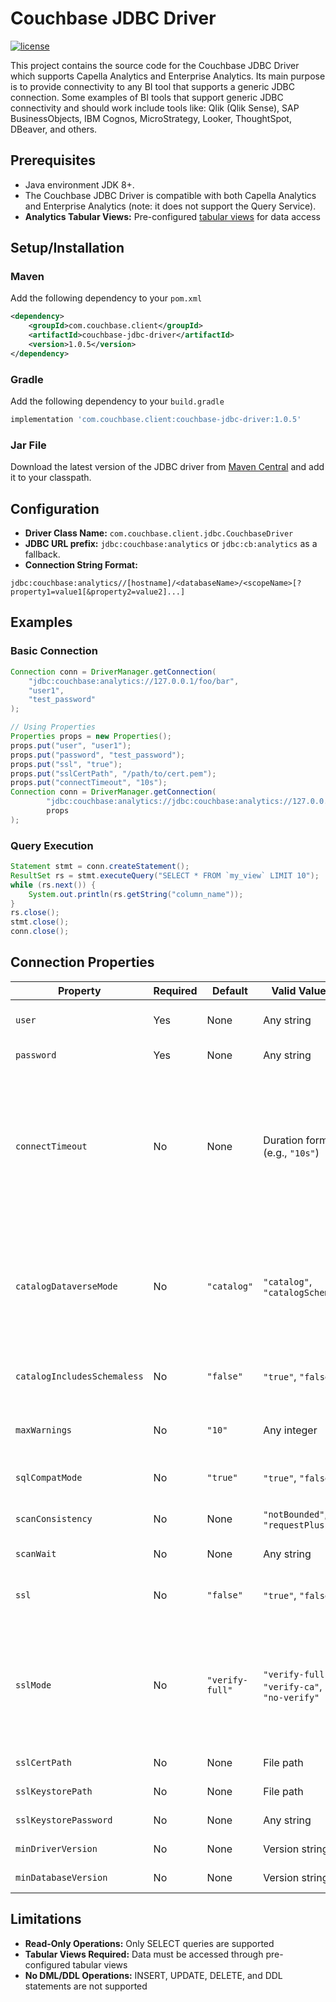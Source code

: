 # Couchbase JDBC Driver

[![license](https://img.shields.io/github/license/couchbase/couchbase-jvm-clients?color=brightgreen)](https://opensource.org/licenses/Apache-2.0)

This project contains the source code for the Couchbase JDBC Driver which supports Capella Analytics and Enterprise Analytics. Its main purpose is to provide connectivity to any BI tool that supports a generic JDBC connection. Some examples of BI tools that support generic JDBC connectivity and should work include tools like: Qlik (Qlik Sense), SAP BusinessObjects, IBM Cognos, MicroStrategy, Looker, ThoughtSpot, DBeaver, and others.

## Prerequisites
- Java environment JDK 8+.
- The Couchbase JDBC Driver is compatible with both Capella Analytics and Enterprise Analytics (note: it does not support the Query Service).
- **Analytics Tabular Views:** Pre-configured [tabular views](https://docs.couchbase.com/analytics/sqlpp/5a_views.html) for data access

## Setup/Installation

### Maven
Add the following dependency to your `pom.xml`
```xml
<dependency>
    <groupId>com.couchbase.client</groupId>
    <artifactId>couchbase-jdbc-driver</artifactId>
    <version>1.0.5</version>
</dependency>
```

### Gradle
Add the following dependency to your `build.gradle`
```groovy
implementation 'com.couchbase.client:couchbase-jdbc-driver:1.0.5'
```

### Jar File
Download the latest version of the JDBC driver from [Maven Central](https://repo1.maven.org/maven2/com/couchbase/client/couchbase-jdbc-driver/) and add it to your classpath.

## Configuration

- **Driver Class Name:** `com.couchbase.client.jdbc.CouchbaseDriver`
- **JDBC URL prefix:** `jdbc:couchbase:analytics` or `jdbc:cb:analytics` as a fallback.
- **Connection String Format:**
```
jdbc:couchbase:analytics//[hostname]/<databaseName>/<scopeName>[?property1=value1[&property2=value2]...]
```

## Examples

### Basic Connection

```java
Connection conn = DriverManager.getConnection(
    "jdbc:couchbase:analytics://127.0.0.1/foo/bar", 
    "user1", 
    "test_password"
);

// Using Properties
Properties props = new Properties();
props.put("user", "user1");
props.put("password", "test_password");
props.put("ssl", "true");
props.put("sslCertPath", "/path/to/cert.pem");
props.put("connectTimeout", "10s");
Connection conn = DriverManager.getConnection(
        "jdbc:couchbase:analytics://jdbc:couchbase:analytics://127.0.0.1/foo/bar", 
        props
);
```

### Query Execution

```java
Statement stmt = conn.createStatement();
ResultSet rs = stmt.executeQuery("SELECT * FROM `my_view` LIMIT 10");
while (rs.next()) {
    System.out.println(rs.getString("column_name"));
}
rs.close();
stmt.close();
conn.close();
```

## Connection Properties

Property | Required | Default | Valid Values | Description
--- | --- | --- | --- | ---
`user` | Yes | None | Any string | Username to connect to the database as
`password` | Yes | None | Any string | Password to use when authenticating
`connectTimeout` | No | None | Duration format (e.g., `"10s"`) | Time the driver waits during bootstrap to establish connections before giving up. If not set, lazy bootstrap continues in background (default op timeout is 75s). Format: `"10s"`, `"500ms"`, etc.
`catalogDataverseMode` | No | `"catalog"` | `"catalog"`, `"catalogSchema"` | Defines how the catalog should be interpreted. `"catalog"` uses bucket and scope for the catalog; `"catalogSchema"` uses bucket as catalog and scope as schema.
`catalogIncludesSchemaless` | No | `"false"` | `"true"`, `"false"` | If the Catalog API should also include schemaless catalogs.
`maxWarnings` | No | `"10"` | Any integer | The maximum number of warnings that should be emitted.
`sqlCompatMode` | No | `"true"` | `"true"`, `"false"` | If the analytics SQL compatibility mode should be used.
`scanConsistency` | No | None | `"notBounded"`, `"requestPlus"` | The scanConsistency to use for a query.
`scanWait` | No | None | Any string | The scanWait value to use for a query.
`ssl` | No | `"false"` | `"true"`, `"false"` | Set to true if transport encryption (TLS) should be enabled.
`sslMode` | No | `"verify-full"` | `"verify-full"`, `"verify-ca"`, `"no-verify"` | Defines certificate/hostname verification: `"verify-full"` checks cert + hostname, `"verify-ca"` checks cert only, `"no-verify"` skips all checks (**insecure**).
`sslCertPath` | No | None | File path | The absolute path to the TLS certificate.
`sslKeystorePath` | No | None | File path | The absolute path to the Java keystore.
`sslKeystorePassword` | No | None | Any string | The password for the keystore.
`minDriverVersion` | No | None | Version string | Minimally required driver version.
`minDatabaseVersion` | No | None | Version string | Minimally required database version.

## Limitations
- **Read-Only Operations:** Only SELECT queries are supported
- **Tabular Views Required:** Data must be accessed through pre-configured tabular views
- **No DML/DDL Operations:** INSERT, UPDATE, DELETE, and DDL statements are not supported
